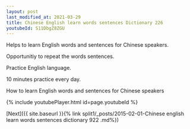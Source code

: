 ```yaml
---
layout: post
last_modified_at: 2021-03-29
title: Chinese English learn words sentences Dictionary 226 
youtubeId: S11DbgZ8ZGU
---
```

 
 
Helps to learn English words and sentences for Chinese speakers.

Opportunitiy to repeat the words sentences. 

Practice English language. 
 
10 minutes practice every day. 
 
How to learn English words and sentences for Chinese speakers 
 
{% include youtubePlayer.html id=page.youtubeId %}
 
 
[Next]({{ site.baseurl }}{% link  split1/_posts/2015-02-01-Chinese english learn words sentences dictionary 922 .md%})
 
